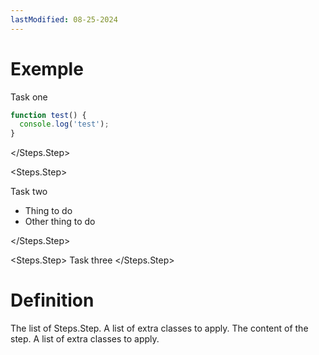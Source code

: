 ```yaml
---
lastModified: 08-25-2024
---
```


<script>
  import { Steps, Definition } from "$lib/components";
</script>

# Exemple

<Steps>
<Steps.Step>
Task one

```js
function test() {
  console.log('test');
}
```
</Steps.Step>

<Steps.Step>

Task two
 - Thing to do
 - Other thing to do

</Steps.Step>

<Steps.Step>
Task three
</Steps.Step>

</Steps>

# Definition

<Definition name="Steps" description="The steps component.">
  <Definition.Prop type="<slot>" path="children">The list of Steps.Step.</Definition.Prop>
  <Definition.Prop type="string" path="class">A list of extra classes to apply.</Definition.Prop>
</Definition>

<Definition name="Steps.Step" description="The steps component.">
  <Definition.Prop type="<slot>" path="children">The content of the step.</Definition.Prop>
  <Definition.Prop type="string" path="class">A list of extra classes to apply.</Definition.Prop>
</Definition>

